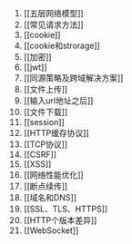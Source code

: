 1. [[五层网络模型]]
2. [[常见请求方法]]
3. [[cookie]]
4. [[cookie和strorage]]
5. [[加密]]
6. [[jwt]]
7. [[同源策略及跨域解决方案]]
8. [[文件上传]]
9. [[输入url地址之后]]
10. [[文件下载]]
11. [[session]]
12. [[HTTP缓存协议]]
13. [[TCP协议]]
14. [[CSRF]]
15. [[XSS]]
16. [[网络性能优化]]
17. [[断点续传]]
18. [[域名和DNS]]
19. [[SSL、TLS、HTTPS]]
20. [[HTTP个版本差异]]
21. [[WebSocket]]